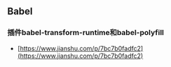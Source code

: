## Babel

### 

### 插件babel-transform-runtime和babel-polyfill

* [https://www.jianshu.com/p/7bc7b0fadfc2](https://www.jianshu.com/p/7bc7b0fadfc2)



